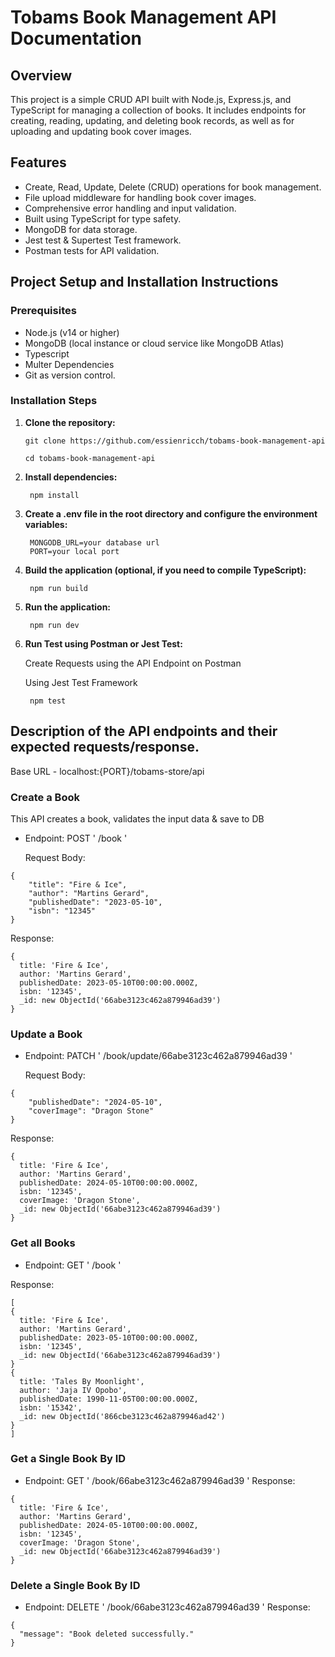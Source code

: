 # Tobams Book Management API Documentation

## Overview
This project is a simple CRUD API built with Node.js, Express.js, and TypeScript for managing a collection of books. It includes endpoints for creating, reading, updating, and deleting book records, as well as for uploading and updating book cover images.

## Features
- Create, Read, Update, Delete (CRUD) operations for book management.
- File upload middleware for handling book cover images.
- Comprehensive error handling and input validation.
- Built using TypeScript for type safety.
- MongoDB for data storage.
- Jest test & Supertest Test framework.
- Postman tests for API validation.

## Project Setup and Installation Instructions ##

### Prerequisites
- Node.js (v14 or higher)
- MongoDB (local instance or cloud service like MongoDB Atlas)
- Typescript
- Multer Dependencies 
- Git as version control.

### Installation Steps
1. **Clone the repository:**
    ```
   git clone https://github.com/essienricch/tobams-book-management-api 
   
   cd tobams-book-management-api
   ```

2. **Install dependencies:**
   ```
    npm install
   ```

3. **Create a .env file in the root directory and configure the environment variables:**
   ```
    MONGODB_URL=your database url
    PORT=your local port
   ```

4. **Build the application (optional, if you need to compile TypeScript):**
   ```
    npm run build
   ```
5. **Run the application:**
   ```
    npm run dev
   ```

6. **Run Test using Postman or Jest Test:**

   
   Create Requests using the API Endpoint on Postman
   
   
   Using Jest Test Framework
   
   ```
    npm test
   ```

##  Description of the API endpoints and their expected requests/response. ##

Base URL - localhost:{PORT}/tobams-store/api
### Create a Book  
This API creates a book, validates the input data & save to DB
- Endpoint: POST ' /book '
  
  Request Body:
```
{
    "title": "Fire & Ice",
    "author": "Martins Gerard",
    "publishedDate": "2023-05-10",
    "isbn": "12345"
}
```
 Response:
```
{
  title: 'Fire & Ice',
  author: 'Martins Gerard',
  publishedDate: 2023-05-10T00:00:00.000Z,
  isbn: '12345',
  _id: new ObjectId('66abe3123c462a879946ad39')
}
```
### Update a Book  
- Endpoint: PATCH ' /book/update/66abe3123c462a879946ad39 '
  
  Request Body:
```
{
    "publishedDate": "2024-05-10",
    "coverImage": "Dragon Stone"
}
```
 Response:
```
{
  title: 'Fire & Ice',
  author: 'Martins Gerard',
  publishedDate: 2024-05-10T00:00:00.000Z,
  isbn: '12345',
  coverImage: 'Dragon Stone',
  _id: new ObjectId('66abe3123c462a879946ad39')
}
```
### Get all Books  
- Endpoint: GET  ' /book '
  
 Response:
```
[
{
  title: 'Fire & Ice',
  author: 'Martins Gerard',
  publishedDate: 2023-05-10T00:00:00.000Z,
  isbn: '12345',
  _id: new ObjectId('66abe3123c462a879946ad39')
}
{
  title: 'Tales By Moonlight',
  author: 'Jaja IV Opobo',
  publishedDate: 1990-11-05T00:00:00.000Z,
  isbn: '15342',
  _id: new ObjectId('866cbe3123c462a879946ad42')
}
]

```
### Get a Single Book By ID  
- Endpoint: GET ' /book/66abe3123c462a879946ad39 '
   Response:
```
{
  title: 'Fire & Ice',
  author: 'Martins Gerard',
  publishedDate: 2024-05-10T00:00:00.000Z,
  isbn: '12345',
  coverImage: 'Dragon Stone',
  _id: new ObjectId('66abe3123c462a879946ad39')
}
```
### Delete a Single Book By ID  
- Endpoint: DELETE ' /book/66abe3123c462a879946ad39 '
   Response:
```
{
  "message": "Book deleted successfully."
}
```
  



